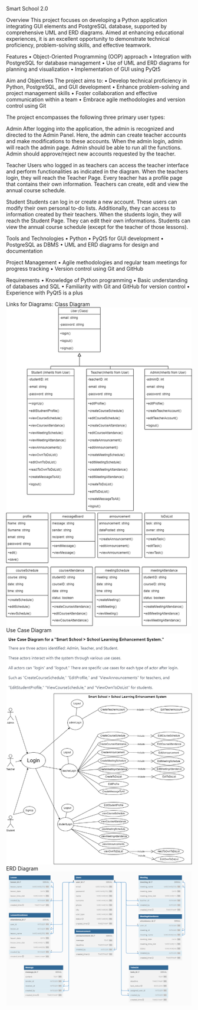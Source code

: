 Smart School 2.0

Overview
This project focuses on developing a Python application integrating GUI elements and PostgreSQL database, supported by comprehensive UML and ERD diagrams. 
Aimed at enhancing educational experiences, it is an excellent opportunity to demonstrate technical proficiency, problem-solving skills, and effective teamwork.

Features
•	Object-Oriented Programming (OOP) approach
•	Integration with PostgreSQL for database management
•	Use of UML and ERD diagrams for planning and visualization
•	Implementation of GUI using PyQt5

Aim and Objectives
The project aims to:
•	Develop technical proficiency in Python, PostgreSQL, and GUI development
•	Enhance problem-solving and project management skills
•	Foster collaboration and effective communication within a team
•	Embrace agile methodologies and version control using Git

The project encompasses the following three primary user types:

Admin
After logging into the application, the admin is recognized and directed to the Admin Panel. Here, the admin can create teacher accounts and make modifications to these accounts. When the admin login, admin will reach the admin page. Admin should be able to run all the functions. Admin should approve/reject new accounts requested by the teacher.

Teacher
Users who logged in as teachers can access the teacher interface and perform functionalities as indicated in the diagram. When the teachers login, they will reach the Teacher Page. Every teacher has a profile page that contains their own information. Teachers can create, edit and view the annual course schedule.

Student
Students can log in or create a new account. These users can modify their own personal to-do lists. Additionally, they can access to information created by their teachers. When the students login, they will reach the Student Page. They can edit their own informations. Students can view the annual course schedule (except for the teacher of those lessons).

Tools and Technologies
•	Python
•	PyQt5 for GUI development
•	PostgreSQL as DBMS
•	UML and ERD diagrams for design and documentation

Project Management
•	Agile methodologies and regular team meetings for progress tracking
•	Version control using Git and GitHub

Requirements
•	Knowledge of Python programming
•	Basic understanding of databases and SQL
•	Familiarity with Git and GitHub for version control
•	Experience with PyQt5 is a plus

Links for Diagrams:
Class Diagram  ![](image1.png)
Use Case Diagram  ![](image2.png)
ERD Diagram  ![](image3.png)



